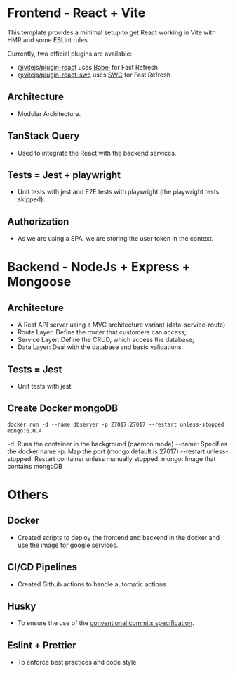 # Frontend - React + Vite

This template provides a minimal setup to get React working in Vite with HMR and some ESLint rules.

Currently, two official plugins are available:

- [@vitejs/plugin-react](https://github.com/vitejs/vite-plugin-react/blob/main/packages/plugin-react/README.md) uses [Babel](https://babeljs.io/) for Fast Refresh
- [@vitejs/plugin-react-swc](https://github.com/vitejs/vite-plugin-react-swc) uses [SWC](https://swc.rs/) for Fast Refresh

## Architecture

- Modular Architecture.

## TanStack Query

- Used to integrate the React with the backend services.

## Tests = Jest + playwright

- Unit tests with jest and E2E tests with playwright (the playwright tests skipped).

## Authorization

- As we are using a SPA, we are storing the user token in the context.

# Backend - NodeJs + Express + Mongoose

## Architecture

- A Rest API server using a MVC architecture variant (data-service-route)
- Route Layer: Define the router that customers can access;
- Service Layer: Define the CRUD, which access the database;
- Data Layer: Deal with the database and basic validations.

## Tests = Jest

- Unit tests with jest.

## Create Docker mongoDB

`docker run -d --name dbserver -p 27017:27017 --restart unless-stopped mongo:6.0.4`

-d: Runs the container in the background (daemon mode)
--name: Specifies the docker name
-p: Map the port (mongo default is 27017)
--restart unless-stopped: Restart container unless manually stopped.
mongo: Image that contains mongoDB

# Others

## Docker

- Created scripts to deploy the frontend and backend in the docker and use the image for google services.

## CI/CD Pipelines

- Created Github actions to handle automatic actions

## Husky

- To ensure the use of the [conventional commits specification](https://www.conventionalcommits.org/en/v1.0.0/).

## Eslint + Prettier

- To enforce best practices and code style.
